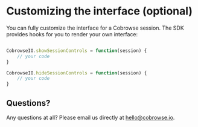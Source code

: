 # Customizing the interface (optional)

You can fully customize the interface for a Cobrowse session. The SDK provides hooks for you to render your own interface:

```javascript

CobrowseIO.showSessionControls = function(session) {
    // your code
}

CobrowseIO.hideSessionControls = function(session) {
    // your code
}

```

## Questions?
Any questions at all? Please email us directly at [hello@cobrowse.io](mailto:hello@cobrowse.io).
